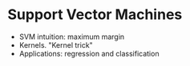 # Support Vector Machines

* SVM intuition: maximum margin
* Kernels. "Kernel trick"
* Applications: regression and classification
